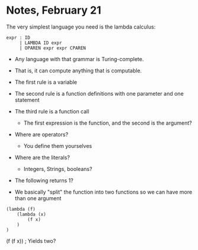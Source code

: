 # Notes, February 21
The very simplest language you need is the lambda calculus:

```
expr : ID
     | LAMBDA ID expr
     | OPAREN expr expr CPAREN
```

- Any language with that grammar is Turing-complete.
- That is, it can compute anything that is computable.
- The first rule is a variable
- The second rule is a function definitions with one parameter and one statement
- The third rule is a function call
  - The first expression is the function, and the second is the argument?
- Where are operators?
  - You define them yourselves
- Where are the literals?
  - Integers, Strings, booleans?

- The following returns 1?
- We basically "split" the function into two functions so we can have more than one argument
```
(lambda (f)
	(lambda (x)
		(f x)
	)
)

```
(f (f x)) ; Yields two?
